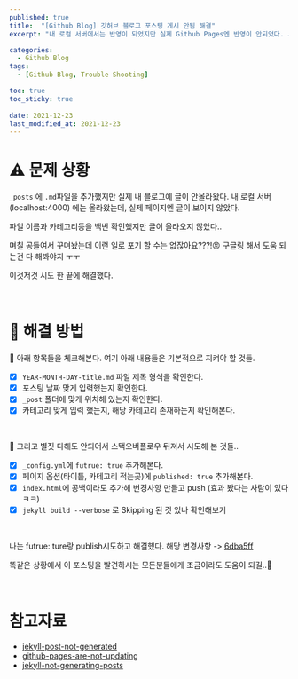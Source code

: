 ```yaml
---
published: true
title:  "[Github Blog] 깃허브 블로그 포스팅 게시 안됨 해결"
excerpt: "내 로컬 서버에서는 반영이 되었지만 실제 Github Pages엔 반영이 안되었다. 그리고 해결했다..😭"

categories:
  - Github Blog
tags:
  - [Github Blog, Trouble Shooting]

toc: true
toc_sticky: true
 
date: 2021-12-23
last_modified_at: 2021-12-23
---
```


# ⚠️ 문제 상황

`_posts` 에 `.md`파일을 추가했지만 실제 내 블로그에 글이 안올라왔다. 내 로컬 서버 (localhost:4000) 에는 올라왔는데, 실제 페이지엔 글이 보이지 않았다.

파일 이름과 카테고리등을 백번 확인했지만 글이 올라오지 않았다..

며칠 공들여서 꾸며놨는데 이런 일로 포기 할 수는 없잖아요???!😡 구글링 해서 도움 되는건 다 해봐야지 ㅜㅜ

이것저것 시도 한 끝에 해결했다.

<br>

# 🔮 해결 방법

📍 아래 항목들을 체크해본다. 여기 아래 내용들은 기본적으로 지켜야 할 것들.

- [X] `YEAR-MONTH-DAY-title.md` 파일 제목 형식을 확인한다.
- [X] 포스팅 날짜 맞게 입력했는지 확인한다.
- [X] `_post` 폴더에 맞게 위치해 있는지 확인한다.
- [X] 카테고리 맞게 입력 했는지, 해당 카테고리 존재하는지 확인해본다.

<br>
  
📍 그리고 별짓 다해도 안되어서 스택오버플로우 뒤져서 시도해 본 것들..

- [X] `_config.yml`에 `futrue: true` 추가해본다.
- [X] 페이지 옵션(타이틀, 카테고리 적는곳)에 `published: true` 추가해본다.
- [X] `index.html`에 공백이라도 추가해 변경사항 만들고 push (효과 봤다는 사람이 있다 ㅋㅋ)
- [X] `jekyll build --verbose` 로 Skipping 된 것 있나 확인해보기

<br>

나는 futrue: ture랑 publish시도하고 해결했다. 해당 변경사항 -> [6dba5ff](https://github.com/devyuseon/devyuseon.github.io/commit/6dba5ffbdf72f861fb471d03bb9d5bdc7029a2ac)

똑같은 상황에서 이 포스팅을 발견하시는 모든분들에게 조금이라도 도움이 되길..🙏

<br>

# 참고자료

- [jekyll-post-not-generated](https://stackoverflow.com/questions/30625044/jekyll-post-not-generated)
- [github-pages-are-not-updating](https://stackoverflow.com/questions/20422279/github-pages-are-not-updating)
- [jekyll-not-generating-posts](https://stackoverflow.com/questions/16990138/jekyll-not-generating-posts)